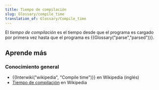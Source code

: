 ```yaml
---
title: Tiempo de compilación
slug: Glossary/compile_time
translation_of: Glossary/Compile_time
---
```


El _tiempo de compilación_ es el tiempo desde que el programa es cargado por primera vez hasta que el programa es {{Glossary("parse","parsed")}}.

## Aprende más

### Conocimiento general

- {{Interwiki("wikipedia", "Compile time")}} en Wikipedia (inglés)
- [Tiempo de compilación](https://es.wikipedia.org/wiki/Tiempo_de_compilaci%C3%B3n) en Wikipedia
